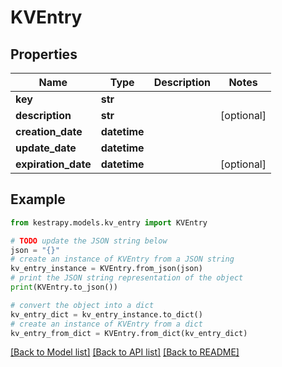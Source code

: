 # KVEntry


## Properties

Name | Type | Description | Notes
------------ | ------------- | ------------- | -------------
**key** | **str** |  | 
**description** | **str** |  | [optional] 
**creation_date** | **datetime** |  | 
**update_date** | **datetime** |  | 
**expiration_date** | **datetime** |  | [optional] 

## Example

```python
from kestrapy.models.kv_entry import KVEntry

# TODO update the JSON string below
json = "{}"
# create an instance of KVEntry from a JSON string
kv_entry_instance = KVEntry.from_json(json)
# print the JSON string representation of the object
print(KVEntry.to_json())

# convert the object into a dict
kv_entry_dict = kv_entry_instance.to_dict()
# create an instance of KVEntry from a dict
kv_entry_from_dict = KVEntry.from_dict(kv_entry_dict)
```
[[Back to Model list]](../README.md#documentation-for-models) [[Back to API list]](../README.md#documentation-for-api-endpoints) [[Back to README]](../README.md)


